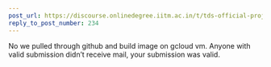 ```yaml
---
post_url: https://discourse.onlinedegree.iitm.ac.in/t/tds-official-project1-discrepencies/171141/262
reply_to_post_number: 234
---
```

No we pulled through github and build image on gcloud vm. Anyone with valid submission didn’t receive mail, your submission was valid.